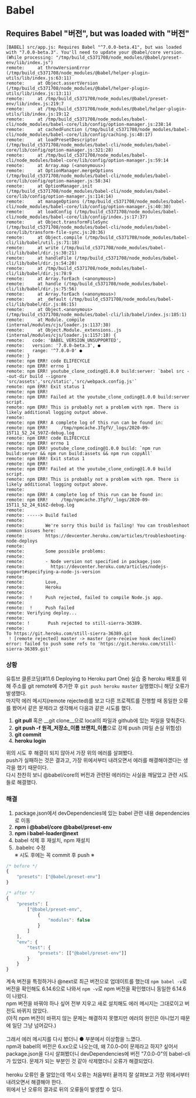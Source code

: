 # Babel  
## Requires Babel "버전", but was loaded with "버전"  
```
[BABEL] src/app.js: Requires Babel "^7.0.0-beta.41", but was loaded with "7.0.0-beta.3". You'll need to update your @babel/core version.   
(While processing: "/tmp/build_c5371708/node_modules/@babel/preset-env/lib/index.js")  
remote:     at throwVersionError (/tmp/build_c5371708/node_modules/@babel/helper-plugin-utils/lib/index.js:63:11)
remote:     at Object.assertVersion (/tmp/build_c5371708/node_modules/@babel/helper-plugin-utils/lib/index.js:13:11)
remote:     at /tmp/build_c5371708/node_modules/@babel/preset-env/lib/index.js:219:7
remote:     at /tmp/build_c5371708/node_modules/@babel/helper-plugin-utils/lib/index.js:19:12
remote:     at /tmp/build_c5371708/node_modules/babel-cli/node_modules/babel-core/lib/config/option-manager.js:238:14
remote:     at cachedFunction (/tmp/build_c5371708/node_modules/babel-cli/node_modules/babel-core/lib/config/caching.js:48:17)
remote:     at loadPresetDescriptor (/tmp/build_c5371708/node_modules/babel-cli/node_modules/babel-core/lib/config/option-manager.js:321:28)
remote:     at /tmp/build_c5371708/node_modules/babel-cli/node_modules/babel-core/lib/config/option-manager.js:59:14
remote:     at Array.map (<anonymous>)
remote:     at OptionManager.mergeOptions (/tmp/build_c5371708/node_modules/babel-cli/node_modules/babel-core/lib/config/option-manager.js:58:34)
remote:     at OptionManager.init (/tmp/build_c5371708/node_modules/babel-cli/node_modules/babel-core/lib/config/option-manager.js:114:14)
remote:     at manageOptions (/tmp/build_c5371708/node_modules/babel-cli/node_modules/babel-core/lib/config/option-manager.js:40:30)
remote:     at loadConfig (/tmp/build_c5371708/node_modules/babel-cli/node_modules/babel-core/lib/config/index.js:17:37)
remote:     at Object.transformFileSync (/tmp/build_c5371708/node_modules/babel-cli/node_modules/babel-core/lib/transform-file-sync.js:20:36)
remote:     at Object.compile (/tmp/build_c5371708/node_modules/babel-cli/lib/babel/util.js:71:18)
remote:     at write (/tmp/build_c5371708/node_modules/babel-cli/lib/babel/dir.js:30:21)
remote:     at handleFile (/tmp/build_c5371708/node_modules/babel-cli/lib/babel/dir.js:54:20)
remote:     at /tmp/build_c5371708/node_modules/babel-cli/lib/babel/dir.js:78:9
remote:     at Array.forEach (<anonymous>)
remote:     at handle (/tmp/build_c5371708/node_modules/babel-cli/lib/babel/dir.js:75:56)
remote:     at Array.forEach (<anonymous>)
remote:     at _default (/tmp/build_c5371708/node_modules/babel-cli/lib/babel/dir.js:86:15)
remote:     at Object.<anonymous> (/tmp/build_c5371708/node_modules/babel-cli/lib/babel/index.js:185:1)
remote:     at Module._compile (internal/modules/cjs/loader.js:1137:30)
remote:     at Object.Module._extensions..js (internal/modules/cjs/loader.js:1157:10) {
remote:   code: 'BABEL_VERSION_UNSUPPORTED',
remote:   version: '7.0.0-beta.3', ●
remote:   range: '^7.0.0-0' ●
remote: }
remote: npm ERR! code ELIFECYCLE
remote: npm ERR! errno 1
remote: npm ERR! youtube_clone_coding@1.0.0 build:server: `babel src --out-dir build --ignore 'src/assets','src/static','src/webpack.config.js'`
remote: npm ERR! Exit status 1
remote: npm ERR!
remote: npm ERR! Failed at the youtube_clone_coding@1.0.0 build:server script.
remote: npm ERR! This is probably not a problem with npm. There is likely additional logging output above.
remote:
remote: npm ERR! A complete log of this run can be found in:
remote: npm ERR!     /tmp/npmcache.3TgfV/_logs/2020-09-15T11_52_24_597Z-debug.log
remote: npm ERR! code ELIFECYCLE
remote: npm ERR! errno 1
remote: npm ERR! youtube_clone_coding@1.0.0 build: `npm run build:server && npm run build:assets && npm run copyAll`
remote: npm ERR! Exit status 1
remote: npm ERR!
remote: npm ERR! Failed at the youtube_clone_coding@1.0.0 build script.
remote: npm ERR! This is probably not a problem with npm. There is likely additional logging output above.
remote:
remote: npm ERR! A complete log of this run can be found in:
remote: npm ERR!     /tmp/npmcache.3TgfV/_logs/2020-09-15T11_52_24_616Z-debug.log
remote:
remote: -----> Build failed
remote:
remote:        We're sorry this build is failing! You can troubleshoot common issues here:
remote:        https://devcenter.heroku.com/articles/troubleshooting-node-deploys
remote:
remote:        Some possible problems:
remote:
remote:        - Node version not specified in package.json
remote:          https://devcenter.heroku.com/articles/nodejs-support#specifying-a-node-js-version
remote:
remote:        Love,
remote:        Heroku
remote:
remote:  !     Push rejected, failed to compile Node.js app.
remote:
remote:  !     Push failed
remote: Verifying deploy...
remote:
remote: !       Push rejected to still-sierra-36389.
remote:
To https://git.heroku.com/still-sierra-36389.git
 ! [remote rejected] master -> master (pre-receive hook declined)
error: failed to push some refs to 'https://git.heroku.com/still-sierra-36389.git'
```

### 상황  
유튜브 클론코딩(#11.6 Deploying to Heroku part One) 실습 중 heroku 배포를 위해 주소를 git remote에 추가한 후 `git push heroku master` 실행했더니 해당 오류가 발생했다.  
마지막 에러 메시지(remote rejected)를 보고 다른 프로젝트를 진행할 때 동일한 오류를 봤어서 같은 문제라고 생각해서 다음과 같은 시도를 했다.  
1. __git pull__ 혹은 __git clone__으로 local의 파일과 github에 있는 파일을 맞춰준다.  
2. <b>git push -f 원격_저장소_이름 브랜치_이름</b>으로 강제 push (파일 손실 위험성)  
3. __git commit__  
4. __heroku login__  

위의 시도 후 해결이 되지 않아서 가장 위의 에러를 살펴봤다.  
push가 실패하는 것은 결과고, 가장 위에서부터 내려오면서 에러를 해결해야겠다는 생각을 했기 때문이다.  
다시 찬찬히 보니 @babel/core의 버전과 관련된 에러라는 사실을 깨달았고 관련 시도들로 해결했다.  

### 해결  
1. package.json에서 devDependencies에 있는 babel 관련 내용 dependencies로 이동
2. __npm i @babel/core @babel/preset-env__  
3. __npm i babel-loader@next__  
4. babel 삭제 후 재설치, npm 재설치  
5. .babelrc 수정  
※ 시도 후에는 꼭 commit 후 push ※  

```javascript
/* before */
{
	"presets": ["@babel/preset-env"]
}

/* after */
{
	"presets": [
		["@babel/preset-env", 
			{
				"modules": false
		    }
		]
	],
	"env": {
		"test": {
			"presets": [["@babel/preset-env"]]
		}
	}
}
```
계속 버전을 특정하거나 @next로 최근 버전으로 업데이트를 했는데 `npm babel -v`로 버전을 확인해도 6.14.6으로 나와서 `npm -v`로 npm 버전을 확인했더니 동일한 6.14.6이 나왔다.  
npm 버전을 바꿔야 하나 싶어 전부 지우고 새로 설치해도 에러 메시지는 그대로이고 버전도 바뀌지 않았다.  
(아직 npm 버전이 바뀌지 않는 문제는 해결하지 못했지만 에러의 원인은 아니었기 때문에 일단 그냥 넘어갔다.)  
<br/>
그래서 에러 메시지를 다시 봤더니 ● 부분에서 이상함을 느꼈다.  
npm과 babel의 버전은 6.xx으로 나오는데, 왜 7.0.0-0이 문제라고 하지? 싶어서 package.json을 다시 살펴봤더니 devDependencies에 버전 "7.0.0-0"의 babel-cli가 있었다. 문제가 되는 부분인 것 같아 삭제했더니 오류가 해결되었다.  
<br/>
heroku 오류인 줄 알았는데 역시 오류는 처음부터 끝까지 잘 살펴보고 가장 위에서부터 내려오면서 해결해야 한다.  
위에서 난 오류의 결과로 뒤의 오류들이 발생할 수 있다.  

